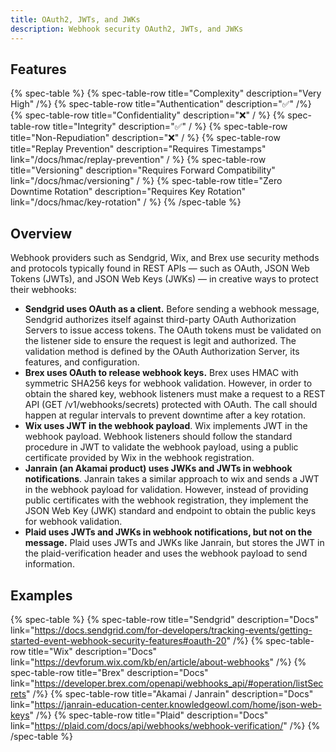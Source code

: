 ```yaml
---
title: OAuth2, JWTs, and JWKs
description: Webhook security OAuth2, JWTs, and JWKs 
--- 
```


## Features

{% spec-table %}
  {% spec-table-row title="Complexity" description="Very High" /%}
  {% spec-table-row title="Authentication" description="✅" /%}
  {% spec-table-row title="Confidentiality" description="❌" / %}
  {% spec-table-row title="Integrity" description="✅" / %}
  {% spec-table-row title="Non-Repudiation" description="❌" / %}
  {% spec-table-row title="Replay Prevention" description="Requires Timestamps" link="/docs/hmac/replay-prevention" / %}
  {% spec-table-row title="Versioning" description="Requires Forward Compatibility" link="/docs/hmac/versioning" / %}
  {% spec-table-row title="Zero Downtime Rotation" description="Requires Key Rotation" link="/docs/hmac/key-rotation" / %}
{% /spec-table %}

## Overview

Webhook providers such as Sendgrid, Wix, and Brex use security methods and protocols typically found in REST APIs — such as OAuth, JSON Web Tokens (JWTs), and JSON Web Keys (JWKs) — in creative ways to protect their webhooks:

* **Sendgrid uses OAuth as a client.** Before sending a webhook message, Sendgrid authorizes itself against third-party OAuth Authorization Servers to issue access tokens. The OAuth tokens must be validated on the listener side to ensure the request is legit and authorized. The validation method is defined by the OAuth Authorization Server, its features, and configuration.
* **Brex uses OAuth to release webhook keys.** Brex uses HMAC with symmetric SHA256 keys for webhook validation. However, in order to obtain the shared key, webhook listeners must make a request to a REST API (GET /v1/webhooks/secrets) protected with OAuth. The call should happen at regular intervals to prevent downtime after a key rotation.
* **Wix uses JWT in the webhook payload**. Wix implements JWT in the webhook payload. Webhook listeners should follow the standard procedure in JWT to validate the webhook payload, using a public certificate provided by Wix in the webhook registration.
* **Janrain (an Akamai product) uses JWKs and JWTs in webhook notifications**. Janrain takes a similar approach to wix and sends a JWT in the webhook payload for validation. However, instead of providing public certificates with the webhook registration, they implement the JSON Web Key (JWK) standard and endpoint to obtain the public keys for webhook validation.
* **Plaid uses JWTs and JWKs in webhook notifications, but not on the message.** Plaid uses JWTs and JWKs like Janrain, but stores the JWT in the plaid-verification header and uses the webhook payload to send information.

## Examples

{% spec-table %}
  {% spec-table-row title="Sendgrid" description="Docs" link="https://docs.sendgrid.com/for-developers/tracking-events/getting-started-event-webhook-security-features#oauth-20" /%}
  {% spec-table-row title="Wix" description="Docs" link="https://devforum.wix.com/kb/en/article/about-webhooks" /%}
  {% spec-table-row title="Brex" description="Docs" link="https://developer.brex.com/openapi/webhooks_api/#operation/listSecrets" /%}
  {% spec-table-row title="Akamai / Janrain" description="Docs" link="https://janrain-education-center.knowledgeowl.com/home/json-web-keys" /%}
  {% spec-table-row title="Plaid" description="Docs" link="https://plaid.com/docs/api/webhooks/webhook-verification/" /%}
{% /spec-table %}